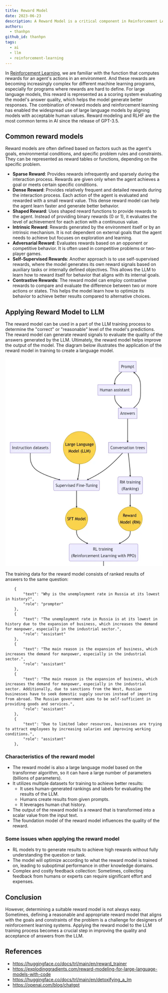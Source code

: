 ```yaml
---
title: Reward Model
date: 2023-06-23
description: A Reward Model is a critical component in Reinforcement Learning for Large Language Models (LLMs), designed to evaluate and score the quality of generated responses. It plays a key role in aligning LLMs with human values and improving their output through iterative refinement.
authors:
  - thanhpn
github_id: thanhpn
tags:
  - ai
  - llm
  - reinforcement-learning
---
```


In [Reinforcement Learning](reinforcement-learning.md), we are familiar with the function that computes rewards for an agent's actions in an environment. And these rewards are becoming increasingly complex for different machine learning programs, especially for programs where rewards are hard to define. For large language models, this reward is represented as a scoring system evaluating the model's answer quality, which helps the model generate better responses. The combination of reward models and reinforcement learning has enabled the widespread use of large language models by aligning models with acceptable human values. Reward modeling and RLHF are the most common terms in AI since the release of GPT-3.5.

## Common reward models

Reward models are often defined based on factors such as the agent's goals, environmental conditions, and specific problem rules and constraints. They can be represented as reward tables or functions, depending on the specific problem.

- **Sparse Reward**: Provides rewards infrequently and sparsely during the interaction process. Rewards are given only when the agent achieves a goal or meets certain specific conditions.
- **Dense Reward**: Provides relatively frequent and detailed rewards during the interaction process. Each action of the agent is evaluated and rewarded with a small reward value. This dense reward model can help the agent learn faster and generate better behavior.
- **Shaped Reward**: Uses shaped reward functions to provide rewards to the agent. Instead of providing binary rewards (0 or 1), it evaluates the level of achievement for each action with a continuous value.
- **Intrinsic Reward**: Rewards generated by the environment itself or by an intrinsic mechanism. It is not dependent on external goals that the agent needs to achieve but focuses on exploration and learning.
- **Adversarial Reward**: Evaluates rewards based on an opponent or competitive behavior. It is often used in competitive problems or two-player games.
- **Self-Supervised Rewards**: Another approach is to use self-supervised rewards, where the model generates its own reward signals based on auxiliary tasks or internally defined objectives. This allows the LLM to learn how to reward itself for behavior that aligns with its internal goals.
- **Contrastive Rewards**: The reward model can employ contrastive rewards to compare and evaluate the difference between two or more actions or states. This helps the model learn how to optimize its behavior to achieve better results compared to alternative choices.

## Applying Reward Model to LLM

The reward model can be used in a part of the LLM training process to determine the "correct" or "reasonable" level of the model's predictions. The reward model can generate reward signals to evaluate the quality of the answers generated by the LLM. Ultimately, the reward model helps improve the output of the model. The diagram below illustrates the application of the reward model in training to create a language model.

![](assets/reward-model_reward-mode-flow.webp)

The training data for the reward model consists of ranked results of answers to the same question:

```
    {
        "text": "Why is the unemployment rate in Russia at its lowest in history?",
        "role": "prompter"
    },
    {
        "text": "The unemployment rate in Russia is at its lowest in history due to the expansion of business, which increases the demand for manpower, especially in the industrial sector.",
        "role": "assistant"
    },
    {
        "text": "The main reason is the expansion of business, which increases the demand for manpower, especially in the industrial sector.",
        "role": "assistant"
    },
    {
        "text": "The main reason is the expansion of business, which increases the demand for manpower, especially in the industrial sector. Additionally, due to sanctions from the West, Russian businesses have to seek domestic supply sources instead of importing from abroad. The Russian government aims to be self-sufficient in providing goods and services.",
        "role": "assistant"
    },
    {
        "text": "Due to limited labor resources, businesses are trying to attract employees by increasing salaries and improving working conditions.",
        "role": "assistant"
    },

```

### Characteristics of the reward model

- The reward model is also a large language model based on the transformer algorithm, so it can have a large number of parameters (billions of parameters).
- It utilizes multiple datasets for training to achieve better results:
  - It uses human-generated rankings and labels for evaluating the results of the LLM.
  - Humans create results from given prompts.
  - It leverages human chat history.
- The output of the reward model is a reward that is transformed into a scalar value from the input text.
- The foundation model of the reward model influences the quality of the reward.

### Some issues when applying the reward model

- RL models try to generate results to achieve high rewards without fully understanding the question or task.
- The model will optimize according to what the reward model is trained on, leading to suboptimal performance in other knowledge domains.
- Complex and costly feedback collection: Sometimes, collecting feedback from humans or experts can require significant effort and expenses.

## Conclusion

However, determining a suitable reward model is not always easy. Sometimes, defining a reasonable and appropriate reward model that aligns with the goals and constraints of the problem is a challenge for designers of reinforcement learning systems. Applying the reward model to the LLM training process becomes a crucial step in improving the quality and acceptance of answers from the LLM.

## References

- <https://huggingface.co/docs/trl/main/en/reward_trainer>
- <https://explodinggradients.com/reward-modeling-for-large-language-models-with-code>
- <https://huggingface.co/docs/trl/main/en/detoxifying_a_lm>
- <https://openai.com/blog/chatgpt>
